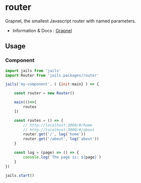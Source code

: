 # router

Grapnel, the smallest Javascript router with named parameters.

- Information & Docs : [Grapnel](https://github.com/baseprime/grapnel)

## Usage

### Component
```js
import jails from 'jails'
import Router from 'jails.packages/router'

jails('my-component', ( {init:main} ) => {

    const router = new Router()

    main(()=>[
        routes
    ])

    const routes = () => {
        // http://localhost:3000/#/home
        // http://localhost:3000/#/about
        router.get('/', log('home'))
        router.get('/about', log('about'))
    }

    const log = (page) => () => {
        console.log(`The page is: ${page}`)
    }
})

jails.start()
```
